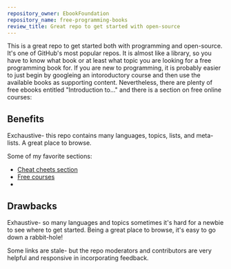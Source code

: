 ```yaml
---
repository_owner: EbookFoundation
repository_name: free-programming-books
review_title: Great repo to get started with open-source
---
```


This is a great repo to get started both with programming and open-source.  It's one of GitHub's most popular repos.  It is almost like a library, so you have to know what book or at least what topic you are looking for a free programming book for.  If you are new to programming, it is probably easier to just begin by googleing an intoroductory course and then use the available books as supporting content.  Nevertheless, there are plenty of free ebooks entitled "Introduction to..." and there is a section on free online courses:

## Benefits

Exchaustive- this repo contains many languages, topics, lists, and meta-lists.  A great place to browse.

Some of my favorite sections:

- [Cheat cheets section](https://github.com/EbookFoundation/free-programming-books)
- [Free courses](https://github.com/EbookFoundation/free-programming-books/blob/main/courses/free-courses-en.md)
- [](https://github.com/EbookFoundation/free-programming-books/blob/main/more/problem-sets-competitive-programming.md#competitive-programming)

## Drawbacks

Exhaustive- so many languages and topics sometimes it's hard for a newbie to see where to get started.  Being a great place to browse, it's easy to go down a rabbit-hole!

Some links are stale- but the repo moderators and contributors are very helpful and responsive in incorporating feedback.
